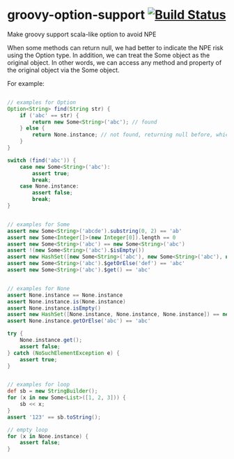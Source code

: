 # groovy-option-support [![Build Status](https://travis-ci.org/danielsun1106/groovy-option-support.svg?branch=master)](https://travis-ci.org/danielsun1106/groovy-option-support)
Make groovy support scala-like option to avoid NPE

When some methods can return null, we had better to indicate the NPE risk using the Option type.
In addition, we can treat the Some object as the original object. In other words, we can access any method and property of the original object via the Some object.

For example:
```groovy

// examples for Option
Option<String> find(String str) {
    if ('abc' == str) {
        return new Some<String>('abc'); // found
    } else {
        return None.instance; // not found, returning null before, which is replaced by the None instance
    }
}

switch (find('abc')) {
    case new Some<String>('abc'):
        assert true;
        break;
    case None.instance:
        assert false;
        break;
}


// examples for Some
assert new Some<String>('abcde').substring(0, 2) == 'ab'
assert new Some<Integer[]>(new Integer[0]).length == 0
assert new Some<String>('abc') == new Some<String>('abc')
assert !(new Some<String>('abc').$isEmpty())
assert new HashSet([new Some<String>('abc'), new Some<String>('abc'), new Some<String>('abc')]) == new HashSet([new Some<String>('abc')])
assert new Some<String>('abc').$getOrElse('def') == 'abc'
assert new Some<String>('abc').$get() == 'abc'


// examples for None
assert None.instance == None.instance
assert None.instance.is(None.instance)
assert None.instance.isEmpty()
assert new HashSet([None.instance, None.instance, None.instance]) == new HashSet([None.instance])
assert None.instance.getOrElse('abc') == 'abc'

try {
    None.instance.get();
    assert false;
} catch (NoSuchElementException e) {
    assert true;
}


// examples for loop
def sb = new StringBuilder();
for (x in new Some<List>([1, 2, 3])) {
    sb << x;
}
assert '123' == sb.toString();

// empty loop
for (x in None.instance) {
    assert false;
}
```